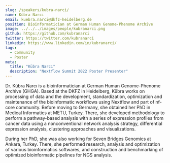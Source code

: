 ```yaml
---
slug: /speakers/kubra-narci/
name: Kübra Narcı
email: kuebra.narci@dkfz-heidelberg.de
position: Bioinformatician at German Human Genome-Phenome Archive
image: ../../../images/people/kubranarci.png
github: https://github.com/kubranarci
twitter: https://twitter.com/kubranarci
linkedin: https://www.linkedin.com/in/kubranarci/	
tags:
  - Community
  - Poster
meta:
  title: "Kübra Narcı"
  description: "Nextflow Summit 2022 Poster Presenter"
---
```

Dr. Kübra Narcı is a bioinformatician at German Human Genome-Phenome Archive (GHGA). Based at the DKFZ in Heidelberg, Kübra works on processing of data and the development, standardization, optimization and maintenance of the bioinformatic workflows using Nextflow and part of nf-core community. Before moving to Germany, she obtained her PhD in Medical Informatics at METU, Turkey. There, she developed  methodology to perform a pathway-based analysis with a series of expression profiles from cancer data using a nonconventional network analysis strategy, differential expression analysis, clustering approaches and visualizations.

During her PhD, she was also working for Seven Bridges Genomics at Ankara, Turkey. There, she performed research, analysis and optimization of various bioinformatics softwares, and construction and benchmarking of optimized bioinformatic pipelines for NGS analysis.
